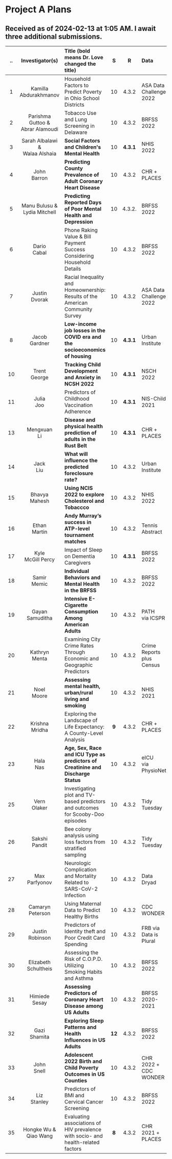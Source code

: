 # Project A Plans

## Received as of 2024-02-13 at 1:05 AM. I await **three** additional submissions.

.. | Investigator(s) | Title (bold means Dr. Love changed the title) | S | R | Data | dim
:--: | :--------------: | :--------------------------------------------------------- | :--: | :--: | :------------ | :---:
1 | Kamilla <br /> Abdurakhmanov | Household Factors to Predict Poverty in Ohio School Districts | 10 | 4.3.2 | ASA Data Challenge 2022 | 613 x 9
2 | Parishma Guttoo & <br /> Abrar Alamoudi | Tobacco Use and Lung Screening in Delaware | 10 | 4.3.2 | BRFSS 2022 | **3987** x 10
3 | Sarah Albalawi & <br /> Walaa Alshaia | **Social Factors and Children's Mental Health** | 10 | **4.3.1** | NHIS 2022 | 1191 x 8
4 | John <br /> Barron | **Predicting County Prevalence of Adult Coronary Heart Disease** | 10 | 4.3.2 | CHR + <br /> PLACES | 718 x 12
5 | Manu Bulusu & <br /> Lydia Mitchell | **Predicting Reported Days of Poor Mental Health and Depression** | 10 | 4.3.2. | BRFSS 2022 | 1133 x 8
6 | Dario <br /> Cabal | Phone Raking Value & Bill Payment Success Considering Household Details | 10 | 4.3.2 | BRFSS 2022 | 1200 x 7
7 | Justin <br /> Dvorak | Racial Inequality and Homeownership: Results of the American Community Survey | 10 | 4.3.2 | ASA Data Challenge 2022 | 1200 x 10
8 | Jacob <br /> Gardner | **Low-income job losses in the COVID era and the socioeconomics of housing** | 10 | **4.3.1** | Urban Institute | 1000 x 7
10 | Trent <br /> George | **Tracking Child Development and Anxiety in NCSH 2022** | 10 | **4.3.1** | NSCH 2022 | 1000 x 10
11 | Julia <br /> Joo | Predictors of Childhood Vaccination Adherence | 10 | **4.3.1** | NIS-Child 2021 | 1200 x 9
13 | Mengxuan <br /> Li | **Disease and physical health prediction of adults in the Rust Belt** | 10 | **4.3.1** | CHR + <br /> PLACES | 566 x 9
14 | Jack <br /> Liu | **What will influence the predicted foreclosure rate?** | 10 | 4.3.2 | Urban Institute | 1199 x 11
15 | Bhavya <br /> Mahesh | **Using NCIS 2022 to explore Cholesterol and Tobaccco** | 10 | 4.3.2 | NHIS 2022 | 1200 x 7
16 | Ethan <br /> Martin | **Andy Murray’s success in ATP-level tournament matches** | 10 | 4.3.2 | Tennis Abstract | 961 x 12
17 | Kyle <br /> McGill Percy | Impact of Sleep on Dementia Caregivers | 10 | **4.3.1** | BRFSS 2022 | 1200 x 10
18 | Samir <br /> Memic | **Individual Behaviors and Mental Health in the BRFSS** | 10 | 4.3.2 | BRFSS 2022 | 1200 x **19**
19 | Gayan <br /> Samuditha | **Intensive E-Cigarette Consumption Among American Adults** | 10 | 4.3.2 | PATH <br /> via ICSPR | 1200 x 12
20 | Kathryn <br /> Menta | Examining City Crime Rates Through Economic and Geographic Predictors | 10 | 4.3.2 | Crime Reports <br /> plus Census | 228 x 8
21 | Noel <br /> Moore | **Assessing mental health, urban/rural living and smoking** | 10 | 4.3.2 | NHIS 2021 | 739 x 7
22 | Krishna <br /> Mridha | Exploring the Landscape of Life Expectancy: A County-Level Analysis | **9** | 4.3.2 | CHR + <br /> PLACES | 354 x 11
23 | Hala <br /> Nas | **Age, Sex, Race and ICU Type as predictors of Creatinine and Discharge Status** | 10 | 4.3.2 | eICU <br /> via PhysioNet | 900 x 7
25 | Vern <br /> Olaker | Investigating plot and TV-based predictors and outcomes for Scooby-Doo episodes | 10 | 4.3.2 | Tidy Tuesday | 322 x 10
26 | Sakshi <br /> Pandit | Bee colony analysis using loss factors from stratified sampling | 10 | 4.3.2 | Tidy Tuesday | 999 x 11
27 | Max <br /> Parfyonov | Neurologic Complication and Mortality Related to SARS-CoV-2 Infection | 10 | 4.3.2 | Data Dryad | 1200 x 11
28 | Camaryn <br /> Peterson | Using Maternal Data to Predict Healthy Births | 10 | 4.3.2 | CDC WONDER | 626 x 7
29 | Justin <br /> Robinson | Predictors of Identity theft and Poor Credit Card Spending | 10 | 4.3.2 | FRB via <br /> Data is Plural | 1180 x 11
30 | Elizabeth <br /> Schultheis | Assessing the Risk of C.O.P.D. Utilizing Smoking Habits and Asthma | 10 | 4.3.2 | BRFSS 2022 | 1200 x 8
31 | Himiede <br /> Sesay | **Assessing Predictors of Coronary Heart Disease among US Adults** | 10 | 4.3.2 | BRFSS 2020-2021 | 999 x 10
32 | Gazi <br /> Shamita | **Exploring Sleep Patterns and Health Influences in US Adults** | **12** | 4.3.2 | BRFSS 2022 | 1200 x 7
33 | John <br /> Snell | **Adolescent 2022 Birth and Child Poverty Outcomes in US Counties** | 10 | 4.3.2 | CHR 2022 + <br /> CDC WONDER | 576 x 15
34 | Liz <br /> Stanley | Predictors of BMI and Cervical Cancer Screening | 10 | 4.3.2 | BRFSS 2022 | 1200 x 9
35 | Hongke Wu & <br /> Qiao Wang | Evaluating associations of HIV prevalence with socio- and health-related factors | **8** | 4.3.2 | CHR 2021 + <br /> PLACES | 999 x 10


